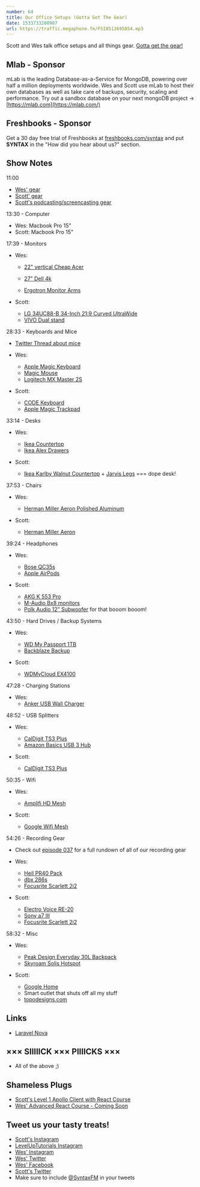 ```yaml
---
number: 64
title: Our Office Setups (Gotta Get The Gear)
date: 1533733200987
url: https://traffic.megaphone.fm/FSI8513695054.mp3
---
```


Scott and Wes talk office setups and all things gear. [Gotta get the gear!](https://www.youtube.com/watch?v=R3SFqV0hMyo)

## Mlab - Sponsor

mLab is the leading Database-as-a-Service for MongoDB, powering over half a million deployments worldwide. Wes and Scott use mLab to host their own databases as well as take care of backups, security, scaling and performance. Try out a sandbox database on your next mongoDB project → [https://mlab.com](https://mlab.com/)

## Freshbooks - Sponsor

Get a 30 day free trial of Freshbooks at [freshbooks.com/syntax](https://freshbooks.com/syntax) and put **SYNTAX** in the "How did you hear about us?" section.

## Show Notes

11:00

* [Wes' gear](https://wesbos.com/uses)
* [Scott' gear](https://www.leveluptutorials.com/my-gear)
* [Scott's podcasting/screencasting gear](https://kit.com/leveluptutorials/podcasting-screencasting-gear)

13:30 - Computer

* Wes: Macbook Pro 15"
* Scott: Macbook Pro 15"

17:39 - Monitors

* Wes:
  * [22" vertical Cheap Acer](https://amzn.to/2vkXomG)

  * [27" Dell 4k](https://amzn.to/2Mo3NnO)
  * [Ergotron Monitor Arms](https://amzn.to/2voS9CF)

* Scott:
  * [LG 34UC88-B 34-Inch 21:9 Curved UltraWide](http://amzn.to/2F0sLsU)
  * [VIVO Dual stand](https://amzn.to/2AREOI2)

28:33 - Keyboards and Mice

* [Twitter Thread about mice](https://twitter.com/wesbos/status/1007671082915192834)

* Wes:
  * [Apple Magic Keyboard](https://amzn.to/2nhTx5M)
  * [Magic Mouse](https://amzn.to/2ATwRT4)
  * [Logitech MX Master 2S](https://amzn.to/2ALF7nR)

* Scott:
  * [CODE Keyboard](https://blog.codinghorror.com/the-code-keyboard/)
  * [Apple Magic Trackpad](https://www.amazon.com/Apple-Magic-Trackpad-2-MJ2R2LL/dp/B016QO5YWC/ref=sr_1_3?s=electronics&ie=UTF8&qid=1533676132&sr=1-3&keywords=Apple+Magic+Trackpad)

33:14 - Desks

* Wes:
  * [Ikea Countertop](https://www.ikea.com/ca/en/catalog/products/20274961/)
  * [Ikea Alex Drawers](https://www.ikea.com/ca/en/catalog/products/10373037/)

* Scott:
  * [Ikea Karlby Walnut Countertop](https://www.ikea.com/us/en/catalog/products/70335212/#/70335212) + [Jarvis Legs](https://www.amazon.com/Jarvis-Standing-Desk-Frame-Only/dp/B01N023V8B/ref=sr_1_1?ie=UTF8&qid=1533695529&sr=8-1&keywords=jarvis+legs) === dope desk!

37:53 - Chairs

* Wes:
  * [Herman Miller Aeron Polished Aluminum](http://www.amazon.com/gp/product/B000LTAO8S/ref=as_li_qf_sp_asin_il_tl?ie=UTF8&camp=1789&creative=9325&creativeASIN=B000LTAO8S&linkCode=as2&tag=webo080-20&linkId=6G4M6ZR4CYKT3TM5)

* Scott:
  * [Herman Miller Aeron](https://www.amazon.com/Herman-Miller-Chair-Size-Adjustable-Arms-lumbar/dp/B00TXS2FR6/ref=sr_1_1_sspa?ie=UTF8&qid=1533695947&sr=8-1-spons&keywords=Herman+Miller+Aeron&psc=1)

39:24 - Headphones

* Wes:
  * [Bose QC35s](https://amzn.to/2OOcY2y)
  * [Apple AirPods](https://www.apple.com/shop/product/MMEF2AM/A/airpods)

* Scott:
  * [AKG K 553 Pro](https://www.amazon.com/AKG-3280H00100-K-553-Pro/dp/B00X3MT7F6/ref=sr_1_1?ie=UTF8&qid=1533695990&sr=8-1&keywords=AKG+k553+Pro)
  * [M-Audio Bx8 monitors](https://www.amazon.com/M-Audio-BX8-D3-Powered-Reference/dp/B01J66ZEE0/ref=sr_1_1?ie=UTF8&qid=1533696043&sr=8-1&keywords=M-Audio+Bx8+monitors)
  * [Polk Audio 12” Subwoofer](https://www.amazon.com/Polk-Audio-12-Inch-Powered-Subwoofer/dp/B000092TT0/ref=sr_1_3?ie=UTF8&qid=1533696133&sr=8-3&keywords=polk+audio+12+subwoofer) for that booom booom!

43:50 - Hard Drives / Backup Systems

* Wes:
  * [WD My Passport 1TB](https://amzn.to/2AHKsg1)
  * [Backblaze Backup](https://secure.backblaze.com/r/008x60)

* Scott:
  * [WDMyCloud EX4100](https://www.amazon.com/EX4100-Diskless-Network-Attached-Storage/dp/B00TB8XMR0/ref=sr_1_1?s=electronics&ie=UTF8&qid=1533696680&sr=1-1&keywords=wd+mycloud+ex4100)


47:28 - Charging Stations

* Wes:
  * [Anker USB Wall Charger](https://amzn.to/2M0da13)

48:52 - USB Splitters

* Wes:
  * [CalDigit TS3 Plus](https://amzn.to/2voCKSP)
  * [Amazon Basics USB 3 Hub](https://amzn.to/2AMPHLo)

* Scott:
  * [CalDigit TS3 Plus](https://amzn.to/2voCKSP)

50:35 - Wifi

* Wes:
  * [Amplifi HD Mesh](https://amzn.to/2AMQrQG)

* Scott:
  * [Google Wifi Mesh](https://www.amazon.com/Google-WiFi-system-3-Pack-replacement/dp/B01MAW2294/ref=sr_1_1_sspa?s=electronics&ie=UTF8&qid=1533697191&sr=1-1-spons&keywords=Google+Wifi+Mesh&psc=1)

54:26 - Recording Gear

* Check out [episode 037](https://syntax.fm/show/037/recording-screencasts-hardware-software-dos-and-don-ts) for a full rundown of all of our recording gear

* Wes:
  * [Heil PR40 Pack](https://amzn.to/2AIur9q)
  * [dbx 286s](https://www.amazon.com/dbx-286s-Microphone-Preamp-Processor/dp/B004LWH79A/ref=sr_1_2?s=electronics&ie=UTF8&qid=1533697367&sr=1-2&keywords=dbx286s)
  * [Focusrite Scarlett 2i2](https://www.amazon.com/Focusrite-Scarlett-Audio-Interface-Tools/dp/B01E6T56EA/ref=sr_1_3?s=electronics&ie=UTF8&qid=1533696603&sr=1-3&keywords=scarlett+2i2)

* Scott:
  * [Electro Voice RE-20](https://www.amazon.com/Electro-Voice-RE-20-Cardioid-Microphone/dp/B000Z7LLQ0/ref=sr_1_1?s=musical-instruments&ie=UTF8&qid=1533696508&sr=1-1&keywords=re20)
  * [Sony a7 III](https://www.amazon.com/Sony-Full-Frame-Mirrorless-Interchangeable-Lens-ILCE7M3/dp/B07B43WPVK/ref=sr_1_1?s=photo&ie=UTF8&qid=1533696572&sr=1-1&keywords=Sony+A7iii)
  * [Focusrite Scarlett 2i2](https://www.amazon.com/Focusrite-Scarlett-Audio-Interface-Tools/dp/B01E6T56EA/ref=sr_1_3?s=electronics&ie=UTF8&qid=1533696603&sr=1-3&keywords=scarlett+2i2)

58:32 - Misc

* Wes:
  * [Peak Design Everyday 30L Backpack](https://amzn.to/2Kw8hHk)
  * [Skyroam Solis Hotspot](https://amzn.to/2nhK4eo)

* Scott:
  * [Google Home](https://store.google.com/us/product/google_home?hl=en-US)
  * Smart outlet that shuts off all my stuff
  * [topodesigns.com](https://topodesigns.com/)

## Links
* [Laravel Nova](https://nova.laravel.com/)

## ××× SIIIIICK ××× PIIIICKS ×××

* All of the above ;)

## Shameless Plugs

* [Scott's Level 1 Apollo Client with React Course](https://www.leveluptutorials.com/tutorials/level-1-apollo-client-with-react)
* [Wes' Advanced React Course - Coming Soon](https://wesbos.com/courses)

## Tweet us your tasty treats!

* [Scott's Instagram](https://www.instagram.com/stolinski/)
* [LevelUpTutorials Instagram](https://www.instagram.com/LevelUpTutorials/)
* [Wes' Instagram](https://www.instagram.com/wesbos/)
* [Wes' Twitter](https://twitter.com/wesbos)
* [Wes' Facebook](https://www.facebook.com/wesbos.developer)
* [Scott's Twitter](https://twitter.com/stolinski)
* Make sure to include [@SyntaxFM](https://twitter.com/SyntaxFM) in your tweets
